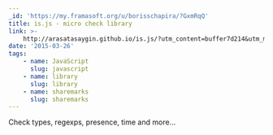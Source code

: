 ```yaml
---
_id: 'https://my.framasoft.org/u/borisschapira/?GxmRqQ'
title: is.js - micro check library
link: >-
    http://arasatasaygin.github.io/is.js/?utm_content=buffer7d214&utm_medium=social&utm_source=twitter.com&utm_campaign=buffer
date: '2015-03-26'
tags:
    - name: JavaScript
      slug: javascript
    - name: library
      slug: library
    - name: sharemarks
      slug: sharemarks
---
```


<div class="markdown"><p>Check types, regexps, presence, time and more...
</p></div>
